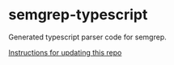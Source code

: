 # semgrep-typescript

Generated typescript parser code for semgrep.

[Instructions for updating this repo](https://github.com/returntocorp/ocaml-tree-sitter/blob/master/doc/release.md)

